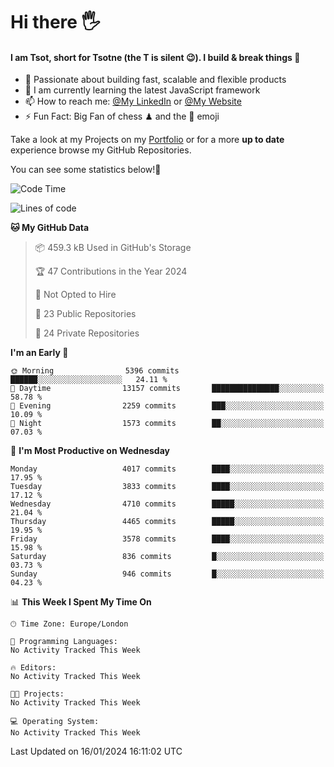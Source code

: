 # Hi there :raised_hand_with_fingers_splayed:
#### I am Tsot, short for Tsotne (the T is silent :wink:). I build & break things :space_invader:
- :telescope: Passionate about building fast, scalable and flexible products
- :seedling: I am currently learning the latest JavaScript framework 
- :mailbox: How to reach me: [@My LinkedIn](https://www.linkedin.com/in/tsotne-gvadzabia/) or [@My Website](https://tsotne.co.uk/contact)
- :zap: Fun Fact: Big Fan of chess ♟ and the 👾 emoji

Take a look at my Projects on my [Portfolio](https://tsotne.co.uk/) or for a more **up to date** experience browse my GitHub Repositories.

You can see some statistics below!:space_invader:
<!--START_SECTION:waka-->
![Code Time](http://img.shields.io/badge/Code%20Time-761%20hrs%202%20mins-blue)

![Lines of code](https://img.shields.io/badge/From%20Hello%20World%20I%27ve%20Written-8.6%20million%20lines%20of%20code-blue)

**🐱 My GitHub Data** 

> 📦 459.3 kB Used in GitHub's Storage 
 > 
> 🏆 47 Contributions in the Year 2024
 > 
> 🚫 Not Opted to Hire
 > 
> 📜 23 Public Repositories 
 > 
> 🔑 24 Private Repositories 
 > 
**I'm an Early 🐤** 

```text
🌞 Morning                5396 commits        ██████░░░░░░░░░░░░░░░░░░░   24.11 % 
🌆 Daytime                13157 commits       ███████████████░░░░░░░░░░   58.78 % 
🌃 Evening                2259 commits        ███░░░░░░░░░░░░░░░░░░░░░░   10.09 % 
🌙 Night                  1573 commits        ██░░░░░░░░░░░░░░░░░░░░░░░   07.03 % 
```
📅 **I'm Most Productive on Wednesday** 

```text
Monday                   4017 commits        ████░░░░░░░░░░░░░░░░░░░░░   17.95 % 
Tuesday                  3833 commits        ████░░░░░░░░░░░░░░░░░░░░░   17.12 % 
Wednesday                4710 commits        █████░░░░░░░░░░░░░░░░░░░░   21.04 % 
Thursday                 4465 commits        █████░░░░░░░░░░░░░░░░░░░░   19.95 % 
Friday                   3578 commits        ████░░░░░░░░░░░░░░░░░░░░░   15.98 % 
Saturday                 836 commits         █░░░░░░░░░░░░░░░░░░░░░░░░   03.73 % 
Sunday                   946 commits         █░░░░░░░░░░░░░░░░░░░░░░░░   04.23 % 
```


📊 **This Week I Spent My Time On** 

```text
🕑︎ Time Zone: Europe/London

💬 Programming Languages: 
No Activity Tracked This Week

🔥 Editors: 
No Activity Tracked This Week

🐱‍💻 Projects: 
No Activity Tracked This Week

💻 Operating System: 
No Activity Tracked This Week
```


 Last Updated on 16/01/2024 16:11:02 UTC
<!--END_SECTION:waka-->
